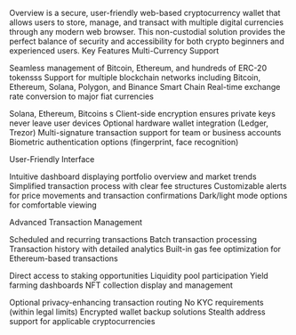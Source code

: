 Overview  is a secure, user-friendly web-based cryptocurrency wallet that allows users to store, manage, and transact with multiple digital currencies through any modern web browser. This non-custodial solution provides the perfect balance of security and accessibility for both crypto beginners and experienced users.
Key Features
Multi-Currency Support

Seamless management of Bitcoin, Ethereum, and hundreds of ERC-20 tokensss
Support for multiple blockchain networks including Bitcoin, Ethereum, Solana, Polygon, and Binance Smart Chain
Real-time exchange rate conversion to major fiat currencies

Solana, Ethereum, Bitcoins
s
Client-side encryption ensures private keys never leave user devices
Optional hardware wallet integration (Ledger, Trezor)
Multi-signature transaction support for team or business accounts
Biometric authentication options (fingerprint, face recognition)

User-Friendly Interface

Intuitive dashboard displaying portfolio overview and market trends
Simplified transaction process with clear fee structures
Customizable alerts for price movements and transaction confirmations
Dark/light mode options for comfortable viewing

Advanced Transaction Management

Scheduled and recurring transactions
Batch transaction processing
Transaction history with detailed analytics
Built-in gas fee optimization for Ethereum-based transactions

Direct access to staking opportunities
Liquidity pool participation
Yield farming dashboards
NFT collection display and management

Optional privacy-enhancing transaction routing
No KYC requirements (within legal limits)
Encrypted wallet backup solutions
Stealth address support for applicable cryptocurrencies
